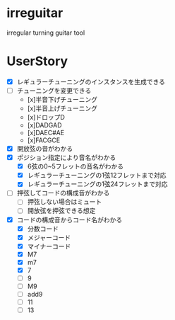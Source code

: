 # irreguitar
irregular turning guitar tool

# UserStory

- [x] レギュラーチューニングのインスタンスを生成できる
- [ ] チューニングを変更できる
    - [x]半音下げチューニング
    - [x]半音上げチューニング
    - [x]ドロップD
    - [x]DADGAD
    - [x]DAEC#AE
    - [x]FACGCE
- [x] 開放弦の音がわかる
- [x] ポジション指定により音名がわかる
    - [x] 6弦の0~5フレットの音名がわかる
    - [x] レギュラーチューニングの1弦12フレットまで対応
    - [x] レギュラーチューニングの1弦24フレットまで対応
- [ ] 押弦してコードの構成音がわかる
    - [ ] 押弦しない場合はミュート
    - [ ] 開放弦を押弦できる想定
- [x] コードの構成音からコード名がわかる
    - [x] 分数コード
    - [x] メジャーコード
    - [x] マイナーコード
    - [x] M7
    - [x] m7
    - [x] 7
    - [ ] 9
    - [ ] M9
    - [ ] add9
    - [ ] 11
    - [ ] 13
